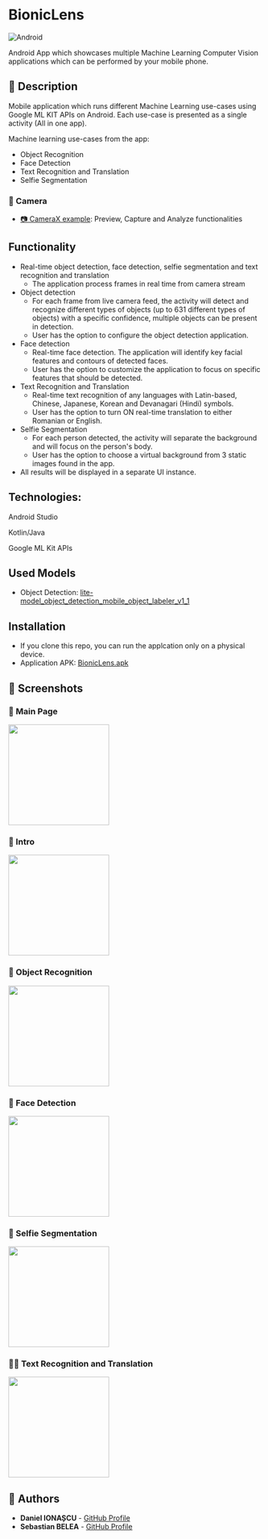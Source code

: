 # BionicLens
![Android](https://img.shields.io/badge/platform-android-lightgrey.svg)

Android App which showcases multiple Machine Learning Computer Vision applications which can be performed by your mobile phone.

## 📱 Description
Mobile application which runs different Machine Learning use-cases using Google ML KIT APIs on Android. Each use-case is presented as a single activity (All in one app).

Machine learning use-cases from the app:

- Object Recognition
- Face Detection
- Text Recognition and Translation
- Selfie Segmentation
### 📸 Camera
- [📷 CameraX example](app/src/main/java/com/asmaamir/mlkitdemo/CameraX): Preview, Capture and Analyze functionalities

## Functionality
- Real-time object detection, face detection, selfie segmentation and text recognition and translation
  - The application process frames in real time from camera stream
- Object detection
  - For each frame from live camera feed, the activity will detect and recognize different types of objects (up to 631 different types of objects) with a specific               confidence, multiple objects can be present in detection.
  - User has the option to configure the object detection application.
- Face detection
   - Real-time face detection. The application will identify key facial features and contours of detected faces.
   - User has the option to customize the application to focus on specific features that should be detected.
- Text Recognition and Translation
   - Real-time text recognition of any languages with Latin-based, Chinese, Japanese, Korean and Devanagari (Hindi) symbols.
   - User has the option to turn ON real-time translation to either Romanian or English.
- Selfie Segmentation
   - For each person detected, the activity will separate the background and will focus on the person's body.
   - User has the option to choose a virtual background from 3 static images found in the app.
- All results will be displayed in a separate UI instance. 

## Technologies:

Android Studio

Kotlin/Java

Google ML Kit APIs

## Used Models
- Object Detection: [lite-model_object_detection_mobile_object_labeler_v1_1](https://tfhub.dev/google/lite-model/object_detection/mobile_object_labeler_v1/1)

## Installation
- If you clone this repo, you can run the applcation only on a physical device.
- Application APK: [BionicLens.apk](https://github.com/marky1337/BionicLens/raw/master/BionicLens.apk)

## 🤳 Screenshots
### 📝 Main Page
<div float="left">
	<img src="./screenshots/main.jpg" width="200" />
</div>

### 📝 Intro
<div float="left">
	<img src="./screenshots/intro.jpg" width="200" />
</div>

### :closed_book: Object Recognition
<div float="left">
	<img src="./screenshots/object.jpg" width="200" />
</div>

### 🎴 Face Detection
<div float="left">
	<img src="./screenshots/face.jpg" width="200" />
</div>

### :santa: Selfie Segmentation
<div float="left">
	<img src="./screenshots/selfie.jpg" width="200" />
</div>


### 🕵️‍♀️ Text Recognition and Translation
<div float="left">
	<img src="./screenshots/text2.png" width="200" />
</div>


## 💼 Authors
* **Daniel IONAȘCU** - [GitHub Profile](https://github.com/marky1337)
* **Sebastian BELEA** - [GitHub Profile](https://github.com/belea-sebastian)
